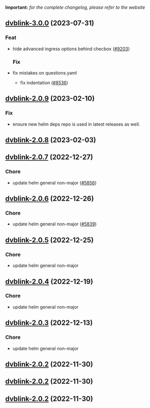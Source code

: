 **Important:**
*for the complete changelog, please refer to the website*












## [dvblink-3.0.0](https://github.com/truecharts/charts/compare/dvblink-2.0.9...dvblink-3.0.0) (2023-07-31)

### Feat

- hide advanced ingress options behind checbox ([#9203](https://github.com/truecharts/charts/issues/9203))
  
  ### Fix

- fix mistakes on questions.yaml
  - fix indentation ([#8536](https://github.com/truecharts/charts/issues/8536))
  
  


## [dvblink-2.0.9](https://github.com/truecharts/charts/compare/dvblink-2.0.8...dvblink-2.0.9) (2023-02-10)

### Fix

- ensure new helm deps repo is used in latest releases as well.
  
  


## [dvblink-2.0.8](https://github.com/truecharts/charts/compare/dvblink-2.0.7...dvblink-2.0.8) (2023-02-03)




## [dvblink-2.0.7](https://github.com/truecharts/charts/compare/dvblink-2.0.6...dvblink-2.0.7) (2022-12-27)

### Chore

- update helm general non-major ([#5856](https://github.com/truecharts/charts/issues/5856))
  
  


## [dvblink-2.0.6](https://github.com/truecharts/charts/compare/dvblink-2.0.5...dvblink-2.0.6) (2022-12-26)

### Chore

- update helm general non-major ([#5839](https://github.com/truecharts/charts/issues/5839))
  
  


## [dvblink-2.0.5](https://github.com/truecharts/charts/compare/dvblink-2.0.4...dvblink-2.0.5) (2022-12-25)

### Chore

- update helm general non-major
  
  


## [dvblink-2.0.4](https://github.com/truecharts/charts/compare/dvblink-2.0.3...dvblink-2.0.4) (2022-12-19)

### Chore

- update helm general non-major
  
  


## [dvblink-2.0.3](https://github.com/truecharts/charts/compare/dvblink-2.0.2...dvblink-2.0.3) (2022-12-13)

### Chore

- update helm general non-major
  
  


## [dvblink-2.0.2](https://github.com/truecharts/charts/compare/dvblink-2.0.1...dvblink-2.0.2) (2022-11-30)




## [dvblink-2.0.2](https://github.com/truecharts/charts/compare/dvblink-2.0.1...dvblink-2.0.2) (2022-11-30)




## [dvblink-2.0.2](https://github.com/truecharts/charts/compare/dvblink-2.0.1...dvblink-2.0.2) (2022-11-30)

